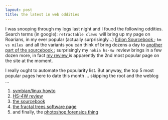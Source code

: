 ```yaml
---
layout: post
title: the latest in web oddities 
---
```

<p>I was snooping through my logs last night and I found the following oddities. Search terms (in google): <code>retractable claws </code>will bring up my page on Roarians, in my ever popular (actually surprisingly...) <a href="http://simonwoodside.com/dnd/campaign/sourcebook/sourcebook.html?rootid=roarians">Edion Sourcebook </a>; <code>km vs miles </code>and all the variants you can think of bring dozens a day to <a href="http://simonwoodside.com/dnd/campaign/sourcebook/sourcebook.html?rootid=ch8">another part of the sourcebook </a>; surprisingly my <code>nokia hs-4w </code>review brings in a few dozen more, in fact <a href="http://simonwoodside.com/weblog/2005/01/31">my review </a>is apparently the 2nd most popular page on the site at the moment. </p><p>I really ought to automate the popularity list. But anyway, the top 5 most popular pages here to date this month ... skipping the root and the weblog ... </p><ol><li><a href="http://simonwoodside.com/dev/symbian/howto.html">symbian/linux howto </a></li><li><a href="http://simonwoodside.com/weblog/2005/01/31">HS-4W review </a></li><li><a href="http://simonwoodside.com/dnd/campaign/sourcebook/sourcebook.html">the sourcebook </a></li><li><a href="http://simonwoodside.com/fractaltrees/">the fractal trees software page </a></li><li>and finally, the <a href="http://simonwoodside.com/weblog/2005/01/08">photoshop forensics thing </a></li></ol>
